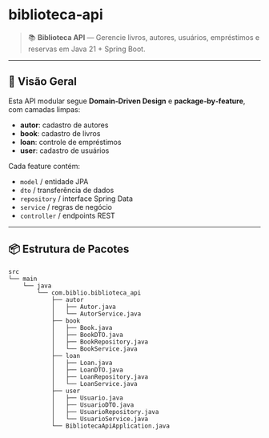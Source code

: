 # biblioteca‑api

> 📚 **Biblioteca API** — Gerencie livros, autores, usuários, empréstimos e reservas em Java 21 + Spring Boot.

---

## 🎯 Visão Geral

Esta API modular segue **Domain‑Driven Design** e **package‑by‑feature**, com camadas limpas:

- **autor**: cadastro de autores  
- **book**: cadastro de livros  
- **loan**: controle de empréstimos  
- **user**: cadastro de usuários  

Cada feature contém:
- `model` / entidade JPA  
- `dto` / transferência de dados  
- `repository` / interface Spring Data  
- `service` / regras de negócio  
- `controller` / endpoints REST  

---

## 📦 Estrutura de Pacotes

```text
src
└── main
    └── java
        └── com.biblio.biblioteca_api
            ├── autor
            │   ├── Autor.java
            │   └── AutorService.java
            ├── book
            │   ├── Book.java
            │   ├── BookDTO.java
            │   ├── BookRepository.java
            │   └── BookService.java
            ├── loan
            │   ├── Loan.java
            │   ├── LoanDTO.java
            │   ├── LoanRepository.java
            │   └── LoanService.java
            ├── user
            │   ├── Usuario.java
            │   ├── UsuarioDTO.java
            │   ├── UsuarioRepository.java
            │   └── UsuarioService.java
            └── BibliotecaApiApplication.java
